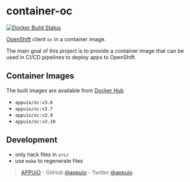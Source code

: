 # container-oc

[![Docker Build Status](https://img.shields.io/docker/build/appuio/oc.svg)](https://hub.docker.com/r/appuio/oc/)

[OpenShift][] client `oc` in a container image.

The main goal of this project is to provide a container image that can be used in CI/CD pipelines to deploy apps to OpenShift.


## Container Images

The built images are available from [Docker Hub][hub]

- `appuio/oc:v3.6`
- `appuio/oc:v3.7`
- `appuio/oc:v3.9`
- `appuio/oc:v3.10`


## Development

- only hack files in `src/`
- use `make` to regenerate files


> [APPUiO](https://appuio.ch) -
> GitHub [@appuio](https://github.com/appuio) -
> Twitter [@appuio](https://twitter.com/appuio)

[hub]: https://hub.docker.com/r/appuio/oc/tags
[OpenShift]: https://github.com/openshift/origin
